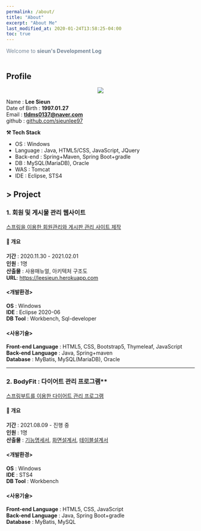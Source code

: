 ```yaml
---
permalink: /about/
title: "About"
excerpt: "About Me"
last_modified_at: 2020-01-24T13:58:25-04:00
toc: true
---
```


<span style="color:lightslategray"> Welcome to **sieun's Development Log** </span>
<br/><br/>

## Profile
<figure>
 <p align="center"><img src="https://user-images.githubusercontent.com/63999784/136558892-3649e8d8-4bc9-43d7-a03b-086d6c94208e.png"></p>
</figure>

Name : **Lee Sieun** <br/> 
Date of Birth : **1997.01.27** <br/> 
Email : **tldms0137@naver.com** <br/> 
github : <a href="http://github.com/sieunlee97" target="_blank">github.com/sieunlee97</a>

**:hammer_and_pick: Tech Stack**
- OS : Windows
- Language : Java, HTML5/CSS, JavaScript, JQuery
- Back-end : Spring+Maven, Spring Boot+gradle
- DB : MySQL(MariaDB), Oracle
- WAS : Tomcat
- IDE : Eclipse, STS4


## > Project
### 1. 회원 및 게시물 관리 웹사이트
<a href="http://github.com/sieunlee97/leesieun" target="_blank">스프링을 이용한 회원관리와 게시판 관리 사이트 제작</a>

#### :high_brightness: 개요
**기간** : 2020.11.30 - 2021.02.01 <br>
**인원** : 1명 <br>
**산출물** : 사용매뉴얼, 아키텍처 구조도<br>
**URL**: <a href="https://leesieun.herokuapp.com">https://leesieun.herokuapp.com</a>

#### <개발환경>
**OS** : Windows <br>
**IDE** : Eclipse 2020-06 <br>
**DB Tool** : Workbench, Sql-developer <br>

#### <사용기술>
**Front-end Language** : HTML5, CSS, Bootstrap5, Thymeleaf, JavaScript <br>
**Back-end Language** : Java, Spring+maven<br>
**Database** : MyBatis, MySQL(MariaDB), Oracle <br>

---

### 2. BodyFit : 다이어트 관리 프로그램**
<a href="http://github.com/sieunlee97/bodyfit_team" target="_blank">스프링부트를 이용한 다이어트 관리 프로그램</a>

#### :high_brightness: 개요
**기간** : 2021.08.09 - 진행 중 <br>
**인원** : 1명 <br>
**산출물** : [기능명세서](https://docs.google.com/spreadsheets/d/1L-KKWbsPoE57nKr2RHSAJG1CAai7fB-dlXGowB7tyao/edit?usp=sharing), [화면설계서](https://drive.google.com/file/d/1Xznkdiz6SSP7EBszNOcNaMHtefeCOrYQ/view?usp=sharing), [테이블설계서](https://www.erdcloud.com/d/2x4h8egc5tteHRYzA) <br>

#### <개발환경>
**OS** : Windows <br>
**IDE** : STS4 <br>
**DB Tool** : Workbench <br>

#### <사용기술>
**Front-end Language** : HTML5, CSS, JavaScript <br>
**Back-end Language** : Java, Spring Boot+gradle <br>
**Database** : MyBatis, MySQL <br>
